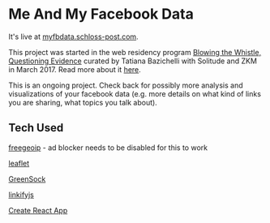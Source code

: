# Me And My Facebook Data

It's live at [myfbdata.schloss-post.com](http://myfbdata.schloss-post.com).

This project was started in the web residency program [Blowing the Whistle, Questioning Evidence](http://webresidencies-solitude-zkm.com) curated by Tatiana Bazichelli with Solitude and ZKM in March 2017. Read more about it [here](https://schloss-post.com/category/me-and-my-facebook-data/).

This is an ongoing project. Check back for possibly more analysis and visualizations of your facebook data (e.g. more details on what kind of links you are sharing, what topics you talk about).

## Tech Used

[freegeoip](https://github.com/fiorix/freegeoip) - ad blocker needs to be disabled for this to work

[leaflet](https://github.com/Leaflet/Leaflet)

[GreenSock](https://github.com/greensock/GreenSock-JS)

[linkifyjs](https://github.com/SoapBox/linkifyjs/)

[Create React App](https://github.com/facebookincubator/create-react-app)
